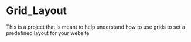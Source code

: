 # Grid_Layout
This is a project that is meant to help understand how to use grids to set a predefined layout for your website

